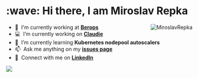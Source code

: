 <h1 align="left" id="title">:wave: Hi there, I am Miroslav Repka</h1>

<a href="#title">
  <img src="https://github-readme-stats-miroslavrepka.vercel.app/api?username=MiroslavRepka&count_private=true&show_icons=true&theme=transparent&hide=stars" alt="MiroslavRepka" align="right" />
</a>

- :office: &nbsp;I'm currently working at **[Berops]**
- :computer: &nbsp;I’m currently working on **[Claudie]**
- :seedling: &nbsp;I’m currently learning **Kubernetes nodepool autoscalers**
- :mailbox: &nbsp;Ask me anything on my **[issues page]**
- :speech_balloon: &nbsp;Connect with me on **[LinkedIn]**

<!-- links -->
[berops]: https://github.com/Berops "Berops"
[issues page]: https://github.com/MiroslavRepka/MiroslavRepka/issues "MiroslavRepka/issues"
[linkedin]: https://www.linkedin.com/in/miroslavrepka "Miroslav Repka LinkedIn"
[claudie]: https://github.com/Berops/claudie "Claudie"

<!-- Github page hits counter -->
![](https://hit.yhype.me/github/profile?user_id=42786030)
